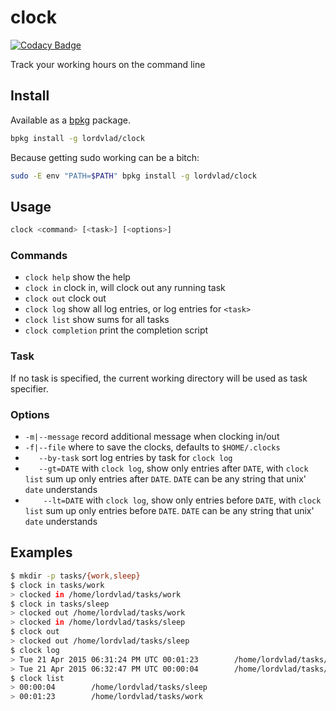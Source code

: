 # clock

[![Codacy Badge](https://api.codacy.com/project/badge/Grade/6fb84e7e4ffd45ebae49f132ad0dc8f5)](https://app.codacy.com/app/lordvlad/clock?utm_source=github.com&utm_medium=referral&utm_content=lordvlad/clock&utm_campaign=Badge_Grade_Settings)

Track your working hours on the command line

## Install

Available as a [bpkg](http://www.bpkg.io/) package.
```sh
bpkg install -g lordvlad/clock
``` 

Because getting sudo working can be a bitch:
```sh
sudo -E env "PATH=$PATH" bpkg install -g lordvlad/clock
```

## Usage
```sh
clock <command> [<task>] [<options>]
```

### Commands
  - `clock help`         show the help
  - `clock in`           clock in, will clock out any running task
  - `clock out`          clock out
  - `clock log`          show all log entries, or log entries for `<task>`
  - `clock list`         show sums for all tasks
  - `clock completion`   print the completion script

### Task
If no task is specified, the current working directory will be used as task specifier.

### Options
  - `-m|--message`      record additional message when clocking in/out
  - `-f|--file`         where to save the clocks, defaults to `$HOME/.clocks`
  - `   --by-task`      sort log entries by task for `clock log`
  - `   --gt=DATE`      with `clock log`, show only entries after `DATE`, with `clock list` sum up only entries after `DATE`.
                        `DATE` can be any string that unix' `date` understands
  - `    --lt=DATE`     with `clock log`, show only entries before `DATE`, with `clock list` sum up only entries before `DATE`.
                        `DATE` can be any string that unix' `date` understands


## Examples

```sh
$ mkdir -p tasks/{work,sleep}
$ clock in tasks/work
> clocked in /home/lordvlad/tasks/work
$ clock in tasks/sleep
> clocked out /home/lordvlad/tasks/work
> clocked in /home/lordvlad/tasks/sleep
$ clock out
> clocked out /home/lordvlad/tasks/sleep
$ clock log
> Tue 21 Apr 2015 06:31:24 PM UTC 00:01:23        /home/lordvlad/tasks/work
> Tue 21 Apr 2015 06:32:47 PM UTC 00:00:04        /home/lordvlad/tasks/sleep
$ clock list
> 00:00:04        /home/lordvlad/tasks/sleep
> 00:01:23        /home/lordvlad/tasks/work
```

